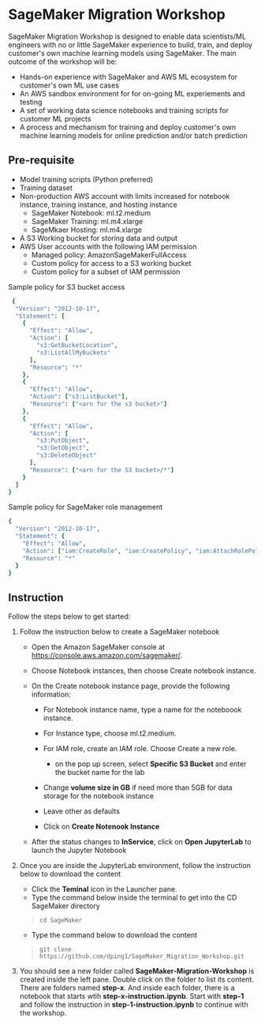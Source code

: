 # SageMaker Migration Workshop

SageMaker Migration Workshop is designed to enable data scientists/ML engineers with no or little SageMaker experience to build, train, and deploy customer's own machine learning models using SageMaker. The main outcome of the workshop will be:
 - Hands-on experience with SageMaker and AWS ML ecosystem for customer's own ML use cases
 - An AWS sandbox environment for for on-going ML experiements and testing
 - A set of working data science notebooks and training scripts for customer ML projects
 - A process and mechanism for training and deploy customer's own machine learning models for online prediction and/or batch prediction
 

## Pre-requisite
 - Model training scripts (Python preferred)
 - Training dataset
 - Non-production AWS account with limits increased for notebook instance, training instance, and hosting instance
     - SageMaker Notebook: ml.t2.medium
     - SageMaker Training: ml.m4.xlarge
     - SageMkaer Hosting: ml.m4.xlarge
 - A S3 Working bucket for storing data and output
 - AWS User accounts with the following IAM permission
     - Managed policy: AmazonSageMakerFullAccess
     - Custom policy for access to a S3 working bucket
     - Custom policy for a subset of IAM permission
 
Sample policy for S3 bucket access
```ruby
 {
  "Version": "2012-10-17",
  "Statement": [
    {
      "Effect": "Allow",
      "Action": [
        "s3:GetBucketLocation",
        "s3:ListAllMyBuckets"
      ],
      "Resource": "*"
    },
    {
      "Effect": "Allow",
      "Action": ["s3:ListBucket"],
      "Resource": ["<arn for the s3 bucket>"]
    },
    {
      "Effect": "Allow",
      "Action": [
        "s3:PutObject",
        "s3:GetObject",
        "s3:DeleteObject"
      ],
      "Resource": ["<arn for the S3 bucket>/*"]
    }
  ]
}
```

Sample policy for SageMaker role management
    
```ruby
{
  "Version": "2012-10-17",
  "Statement": {
    "Effect": "Allow",
    "Action": ["iam:CreateRole", "iam:CreatePolicy", "iam:AttachRolePolicy"],
    "Resource": "*"
  }
}

```

## Instruction

Follow the steps below to get started:

1. Follow the instruction below to create a SageMaker notebook

    - Open the Amazon SageMaker console at https://console.aws.amazon.com/sagemaker/.

    - Choose Notebook instances, then choose Create notebook instance.

    - On the Create notebook instance page, provide the following information:

         - For Notebook instance name, type a name for the noteboook instance.

         - For Instance type, choose ml.t2.medium.

         - For IAM role, create an IAM role.  Choose Create a new role. 
             - on the pop up screen, select **Specific S3 Bucket** and enter the bucket name for the lab
         - Change **volume size in GB** if need more than 5GB for data storage for the notebook instance
         - Leave other as defaults
         - Click on **Create Notenook Instance**
    - After the status changes to **InService**, click on **Open JupyterLab** to launch the Jupyter Notebook
    
             
2. Once you are inside the JupyterLab environment, follow the instruction below to download the content

    - Click the **Teminal** icon in the Launcher pane.
    - Type the command below inside the terminal to get into the CD SageMaker directory
     
    > `cd SageMaker`
    
    - Type the command below to download the content
    
    > `git clone https://github.com/dping1/SageMaker_Migration_Workshop.git`
    
3. You should see a new folder called **SageMaker-Migration-Workshop** is created inside the left pane. Double click on the folder to list its content. There are folders named **step-x**. And inside each folder, there is a notebook that starts wtih **step-x-instruction.ipynb**. Start with **step-1** and follow the instruction in **step-1-instruction.ipynb** to continue with the workshop. 